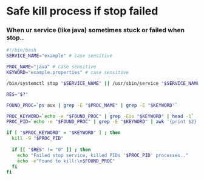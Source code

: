 # Safe kill process if stop failed

### When ur service (like java) sometimes stuck or failed when stop..

```bash
#!/bin/bash
SERVICE_NAME="example" # case sensitive

PROC_NAME="java" # case sensitive
KEYWORD="example.properties" # case sensitive

/bin/systemctl stop "$SERVICE_NAME" || /usr/sbin/service "$SERVICE_NAME" stop

RES="$?"

FOUND_PROC=`ps aux | grep -E "$PROC_NAME" | grep -E "$KEYWORD"`

PROC_KEYWORD=`echo -e "$FOUND_PROC" | grep -Eio "$KEYWORD" | head -1`
PROC_PID=`echo -e "$FOUND_PROC" | grep -E "$KEYWORD" | awk '{print $2}'`

if [ "$PROC_KEYWORD" = "$KEYWORD" ] ; then
  kill -9 "$PROC_PID"
  
  if [[ "$RES" != "0" ]] ; then
    echo "Failed stop service, killed PIDs '$PROC_PID' processes.."
    echo -e"Found to kill:\n$FOUND_PROC"
  fi
fi
```
